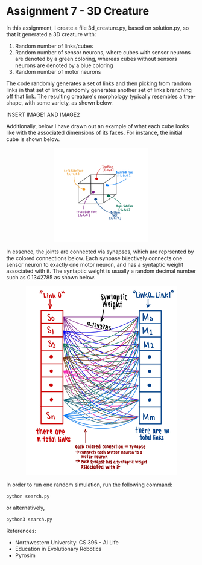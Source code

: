 # Assignment 7 - 3D Creature

In this assignment, I create a file 3d_creature.py, based on solution.py, so that it generated a 3D creature with:
1. Random number of links/cubes
2. Random number of sensor neurons, where cubes with sensor neurons are denoted by a green coloring, whereas cubes without sensors neurons are denoted by a blue coloring
3. Random number of motor neurons 

The code randomly generates a set of links and then picking from random links in that set of links, randomly generates another set of links branching off that link. The resulting creature's morphology typically resembles a tree-shape, with some variety, as shown below.

INSERT IMAGE1 AND IMAGE2


Additionally, below I have drawn out an example of what each cube looks like with the associated dimensions of its faces. For instance, the initial cube is shown below.

<p align="center">
<img src="Images/CubeDrawing.jpg" width=250 height=250>
</p>

In essence, the joints are connected via synapses, which are reprsented by the colored connections below. Each synpase bijectively connects one sensor neuron to exactly one motor neuron, and has a syntaptic weight associated with it. The syntaptic weight is usually a random decimal number such as 0.1342785 as shown below.

<p align="center">
<img src="Images/SynapseDrawing.jpg" width=400 height=500>
</p>

In order to run one random simulation, run the following command:
```
python search.py
```
or alternatively,
```
python3 search.py
```

References:
- Northwestern University: CS 396 - AI Life
- Education in Evolutionary Robotics
- Pyrosim
